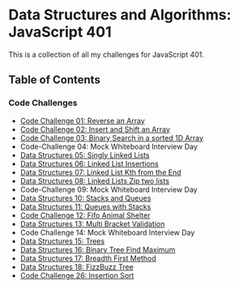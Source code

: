 # Data Structures and Algorithms: JavaScript 401

This is a collection of all my challenges for JavaScript 401.

## Table of Contents
### Code Challenges
- [Code Challenge 01: Reverse an Array](code-challenges/401/01-arrayReverse/README.md)
- [Code Challenge 02: Insert and Shift an Array](code-challenges/401/02-arrayShift/README.md)
- [Code Challenge 03: Binary Search in a sorted 1D Array](code-challenges/401/03-arrayBinarySearch/README.md)
- Code-Challenge 04: Mock Whiteboard Interview Day
- [Data Structures 05: Singly Linked Lists](data-structures/linkedList/05-linkedList/README.md)
- [Data Structures 06: Linked List Insertions](data-structures/linkedList/06-ll-insertions/README.md)
- [Data Structures 07: Linked List Kth from the End](data-structures/linkedList/07-kth-from-end/README.md)
- [Data Structures 08: Linked Lists Zip two lists](data-structures/linkedList/08-ll-zip/README.md)
- Code-Challenge 09: Mock Whiteboard Interview Day
- [Data Structures 10: Stacks and Queues](data-structures/stacksAndQueues/10-stacksAndQueues/README.md)
- [Data Structures 11: Queues with Stacks](data-structures/stacksAndQueues/11-queueWithStacks/README.md)
- [Code Challenge 12: Fifo Animal Shelter](code-challenges/401/12-fifoAnimalShelter/README.md)
- [Data Structures 13: Multi Bracket Validation](code-challenges/401/13-multiBracketValidation/README.md)
- Code Challenge 14: Mock Whiteboard Interview Day
- [Data Structures 15: Trees](data-structures/trees/15-trees/README.md)
- [Data Structures 16: Binary Tree Find Maximum](data-structures/trees/16-find-maximum/README.md)
- [Data Structures 17: Breadth First Method](data-structures/trees/17-breadth-first/README.md)
- [Data Structures 18: FizzBuzz Tree](data-structures/trees/18-fizz-buzz-tree/README.md)
- [Code Challenge 26: Insertion Sort](code-challenges/401/26-insertionSort/README.md)
